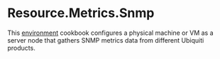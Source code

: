 # Resource.Metrics.Snmp

This [environment](http://blog.vialstudios.com/the-environment-cookbook-pattern/#theenvironmentcookbook) cookbook configures
a physical machine or VM as a server node that gathers SNMP metrics data from different Ubiquiti products.
